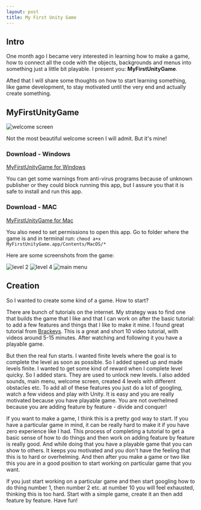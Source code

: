 ```yaml
---
layout: post
title: My First Unity Game
---
```


## Intro
One month ago I became very interested in learning how to make a game, how to connect all the code with the objects, backgrounds and menus into something just a little bit playable. I present you: **MyFirstUnityGame**.

Afted that I will share some thoughts on how to start learning something, like game development, to stay motivated until the very end and actually create something. 

## MyFirstUnityGame

<img src="/blog/images/my-first-unity-game/welcome_screen.png" alt="welcome screen" class="center"/>

Not the most beautiful welcome screen I will admit. But it's mine!

### Download - Windows

<div class="center-text"><a href="https://www.dropbox.com/s/71as5yzu25xt9k2/MyFirstUnityGame%20Setup%20%28x86%29.exe?dl=0" target="_blank">MyFirstUnityGame for Windows</a></div>

You can get some warnings from anti-virus programs because of unknown publisher or they could block running this app, but I assure you that it is safe to install and run this app.

### Download - MAC

<div class="center-text"><a href="https://www.dropbox.com/s/qvf68d915l1sjlm/MyFirstUnityGame.app.7z?dl=0" target="_blank">MyFirstUnityGame for Mac</a></div>

You also need to set permissions to open this app. Go to folder where the game is and in terminal run:
`chmod a+x MyFirstUnityGame.app/Contents/MacOS/*`

Here are some screenshots from the game:

<img src="/blog/images/my-first-unity-game/level2.png" alt="level 2" class="center"/>

<img src="/blog/images/my-first-unity-game/level4.png" alt="level 4" class="center"/>

<img src="/blog/images/my-first-unity-game/main_menu.jpg" alt="main menu" class="center"/>

## Creation

So I wanted to create some kind of a game. How to start? 

There are bunch of tutorials on the internet. My strategy was to find one that builds the game that I like and that I can work on after the basic tutorial: to add a few features and things that I like to make it mine. I found great tutorial from <a href="https://www.youtube.com/watch?v=IlKaB1etrik" target="_blank">Brackeys</a>. This is a great and short 10 video tutorial, with videos around 5-15 minutes. After watching and following it you have a playable game. 

But then the real fun starts. I wanted finite levels where the goal is to complete the level as soon as possible. So I added speed up and made levels finite. I wanted to get some kind of reward when I complete level quicky. So I added stars. They are used to unlock new levels. I also added sounds, main menu, welcome screen, created 4 levels with different obstacles etc. To add all of these features you just do a lot of googling, watch a few videos and play with Unity. It is easy and you are really motivated because you have playable game. You are not overhelmed because you are adding feature by feature - divide and conquer!

If you want to make a game, I think this is a pretty god way to start. If you have a particular game in mind, it can be really hard to make it if you have zero experience like I had. This process of completing a tutorial to get a basic sense of how to do things and then work on adding feature by feature is really good. And while doing that you have a playable game that you can show to others. It keeps you motivated and you don't have the feeling that this is to hard or overhelming. And then after you make a game or two like this you are in a good position to start working on particular game that you want.

If you just start working on a particular game and then start googling how to do thing number 1, then number 2 etc. at number 10 you will feel exhausted, thinking this is too hard. Start with a simple game, create it an then add feature by feature. Have fun!
